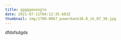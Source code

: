 ```yaml
---
title: gggggoooogle
date: 2021-07-11T04:12:35.683Z
thumbnail: img/1700-0067_powerbank10.8_cb_07_30.jpg
---
```

dfdsfsdgds